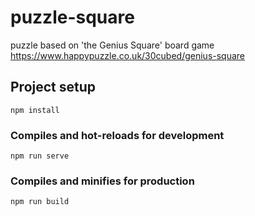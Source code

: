 # puzzle-square

puzzle based on 'the Genius Square' board game https://www.happypuzzle.co.uk/30cubed/genius-square

## Project setup
```
npm install
```

### Compiles and hot-reloads for development
```
npm run serve
```

### Compiles and minifies for production
```
npm run build
```
